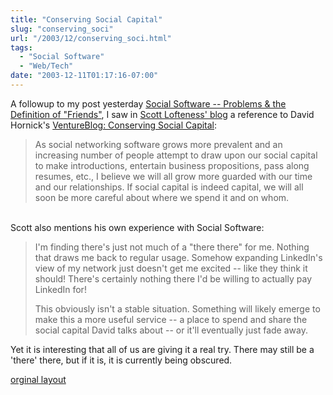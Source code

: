 ```yaml
---
title: "Conserving Social Capital"
slug: "conserving_soci"
url: "/2003/12/conserving_soci.html"
tags:
  - "Social Software"
  - "Web/Tech"
date: "2003-12-11T01:17:16-07:00"
---
```

<p>A followup to my post yesterday <a href="#107108853847658748">Social Software -- Problems & the Definition of "Friends"</a>, I saw in <a href="http://www.sjl.us/main/2003/12/social_networki.html">Scott Lofteness' blog</a> a reference to David Hornick's <a href="http://www.ventureblog.com/articles/indiv/2003/000214.html">VentureBlog: Conserving Social Capital</a>:<blockquote>As social networking software grows more prevalent and an increasing number of people attempt to draw upon our social capital to make introductions, entertain business propositions, pass along resumes, etc., I believe we will all grow more guarded with our time and our relationships. If social capital is indeed capital, we will all soon be more careful about where we spend it and on whom.</blockquote><br />
Scott also mentions his own experience with Social Software:<blockquote>I'm finding there's just not much of a "there there" for me. Nothing that draws me back to regular usage. Somehow expanding LinkedIn's view of my network just doesn't get me excited -- like they think it should! There's certainly nothing there I'd be willing to actually pay LinkedIn for!</p>
<p>This obviously isn't a stable situation. Something will likely emerge to make this a more useful service -- a place to spend and share the social capital David talks about -- or it'll eventually just fade away.</blockquote>Yet it is interesting that all of us are giving it a real try. There may still be a 'there' there, but if it is, it is currently being obscured.</p>
<p class="previous"><a href="/previous/2003/12/conserving_soci.html" rel="syndication">orginal layout</a></p>
